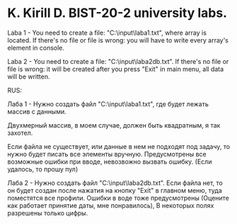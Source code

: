 # K. Kirill D. BIST-20-2 university labs.
Laba 1 - You need to create a file: "C:\\input\laba1.txt", where array is located.
If there's no file or file is wrong: you will have to write every array's element in console.

Laba 2 - You need to create a file: "C:\\input\laba2db.txt".
If there's no file or file is wrong: it will be created after you press "Exit" in main menu, all data will be written.

RUS:

Лаба 1 - Нужно создать файл "C:\\input\laba1.txt", где будет лежать массив с данными.

Двухмерный массив, в моем случае, должен быть квадратным, я так захотел.

Если файла не существует, или данные в нем не подходят под задачу, то нужно будет писать все элементы вручную. 
Предусмотрены все возможные ошибки при вводе, невозвожно вызвать ошибку. (Если удалось, то прошу пул)

Лаба 2 - Нужно создать файл "C:\\input\laba2db.txt". 
Если файла нет, то он будет создан после нажатия на кнопку "Exit" в главном меню, туда поместятся все профили. Ошибки в воде тоже предусмотрены (Оцените как работает принятие даты, мне понравилось), 
В некоторых полях разрешены только цифры.
